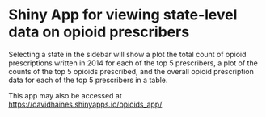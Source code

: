 # Shiny App for viewing state-level data on opioid prescribers
Selecting a state in the sidebar will show a plot the total count of opioid prescriptions written in 2014 for each of the top 5 prescribers, a plot of the counts of the top 5 opioids prescribed, and the overall opioid prescription data for each of the top 5 prescribers in a table.

This app may also be accessed at https://davidhaines.shinyapps.io/opioids_app/
